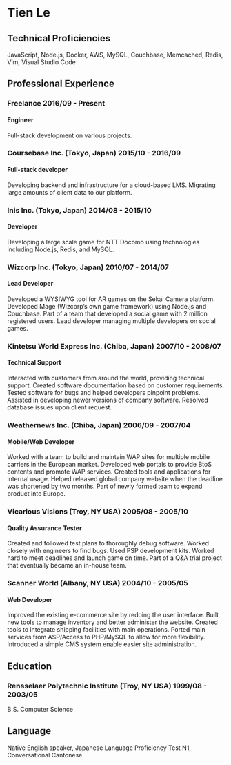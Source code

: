 # Tien Le

## Technical Proficiencies

JavaScript, Node.js, Docker, AWS, MySQL, Couchbase, Memcached, Redis, Vim, Visual Studio Code

## Professional Experience

### Freelance 2016/09 - Present
#### Engineer

Full-stack development on various projects.

### Coursebase Inc. (Tokyo, Japan) 2015/10 - 2016/09
#### Full-stack developer

Developing backend and infrastructure for a cloud-based LMS.
Migrating large amounts of client data to our platform.

### Inis Inc. (Tokyo, Japan) 2014/08 - 2015/10
#### Developer

Developing a large scale game for NTT Docomo using technologies including Node.js, Redis, and MySQL.

### Wizcorp Inc. (Tokyo, Japan) 2010/07 -  2014/07
#### Lead Developer

Developed a WYSIWYG tool for AR games on the Sekai Camera platform.
Developed Mage (Wizcorp’s own game framework) using Node.js and Couchbase.
Part of a team that developed a social game with 2 million registered users.
Lead developer managing multiple developers on social games.

### Kintetsu World Express Inc. (Chiba, Japan) 2007/10 - 2008/07
#### Technical Support
 
Interacted with customers from around the world, providing technical support.
Created software documentation based on customer requirements.
Tested software for bugs and helped developers pinpoint problems.
Assisted in developing newer versions of company software.
Resolved database issues upon client request.

### Weathernews Inc. (Chiba, Japan) 2006/09 - 2007/04
#### Mobile/Web Developer

Worked with a team to build and maintain WAP sites for multiple mobile carriers in the European market.
Developed web portals to provide BtoS contents and promote WAP services.
Created tools and applications for internal usage.
Helped released global company website when the deadline was shortened by two months.
Part of newly formed team to expand product into Europe.

### Vicarious Visions (Troy, NY USA) 2005/08 - 2005/10
#### Quality Assurance Tester
 
Created and followed test plans to thoroughly debug software.
Worked closely with engineers to find bugs.
Used PSP development kits.
Worked hard to meet deadlines and launch game on time.
Part of a Q&A trial project that eventually became an in-house team.

### Scanner World (Albany, NY USA) 2004/10 - 2005/05
#### Web Developer

Improved the existing e-commerce site by redoing the user interface.
Built new tools to manage inventory and better administer the website.
Created tools to integrate shipping facilities with main operations.
Ported main services from ASP/Access to PHP/MySQL to allow for more flexibility.
Introduced a simple CMS system enable easier site administration.

## Education

### Rensselaer Polytechnic Institute (Troy, NY USA) 1999/08 - 2003/05

B.S. Computer Science

## Language

Native English speaker, Japanese Language Proficiency Test N1, Conversational Cantonese
